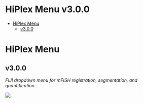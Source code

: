 HiPlex Menu v3.0.0
================

-   [HiPlex Menu](#hiplex-menu)
    -   [v3.0.0](#v300)

# HiPlex Menu

## v3.0.0

*FIJI dropdown menu for mFISH registration, segmentation, and
quantification.*

![](%22data/happyhip.png%22)
